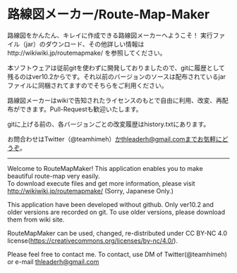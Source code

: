 # 路線図メーカー/Route-Map-Maker
路線図をかんたん、キレイに作成できる路線図メーカーへようこそ！
実行ファイル（jar）のダウンロード、その他詳しい情報はhttp://wikiwiki.jp/routemapmake/ を参照してください。   

本ソフトウェアは従前gitを使わずに開発しておりましたので、gitに履歴として残るのはver10.2からです。それ以前のバージョンのソースは配布されているjarファイルに同梱されてますのでそちらをご利用ください。  
	
路線図メーカーはwikiで告知されたライセンスのもとで自由に利用、改変、再配布ができます。Pull-Requestも歓迎いたします。  

gitに上げる前の、各バージョンごとの改変履歴はhistory.txtにあります。　　

お問合わせはTwitter（@teamhimeh）かthleaderh@gmail.comまでお気軽にどうぞ。
- - - -
Welcome to RouteMapMaker! This application enables you to make beautiful route-map very easily.  
To download execute files and get more information, please visit http://wikiwiki.jp/routemapmake/ (Sorry, Japanese Only.)  

This application have been developed without github. Only ver10.2 and older versions are recorded on git. To use older versions, please download them from wiki site.   

RouteMapMaker can be used, changed, re-distributed under CC BY-NC 4.0 license(https://creativecommons.org/licenses/by-nc/4.0/).  

Please feel free to contact me. To contact, use DM of Twitter(@teamhimeh) or e-mail thleaderh@gmail.com
